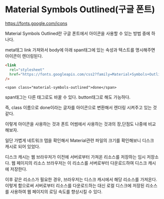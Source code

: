 # Material Symbols Outlined(구글 폰트)

https://fonts.google.com/icons

Material Symbols Outlined란 구글 폰트에서 아이콘을 사용할 수 있는 방법 중에 하나다.

meta태그 link 가져와서 body에 아래 span태그에 있는 속성과 텍스트를 명시해주면 아이콘이 렌더링된다.

```html
<link
  rel="stylesheet"
  href="https://fonts.googleapis.com/css2?family=Material+Symbols+Outlined:opsz,wght,FILL,GRAD@48,400,1,0"
/>
```

```tsx
<span class="material-symbols-outlined">done</span>
```

span태그는 다른 태그로도 바꿀 수 있다. button태그로 해도 가능하다.

즉, class 이름으로 done이라는 글자를 아이콘으로 변환해서 렌더링 시켜주고 있는 것 같다.

이렇게 아이콘을 사용하는 것과 폰트 어썸에서 사용하는 것과의 장,단점도 나중에 비교해보자.

일단 가볍게 네트워크 탭을 확인해서 Material관련 파일의 크기를 확인해보니 디스크 캐시로 되어 있었다.

디스크 캐시는 웹 브라우저가 이전에 서버로부터 가져온 리소스를 저장하는 임시 저장소다. 웹 페이지의 리소스 브라우저는 이 리소스를 서버로부터 다운로드하여 디스크 캐시에 저장한다.

이후 같은 리소스가 필요한 경우, 브라우저는 디스크 캐시에서 해당 리소스를 가져온다. 이렇게 함으로써 서버로부터 리소스를 다운로드하는 대신 로컬 디스크에 저장된 리소스를 사용하여 웹 페이지의 로딩 속도를 향상시킬 수 있다.
